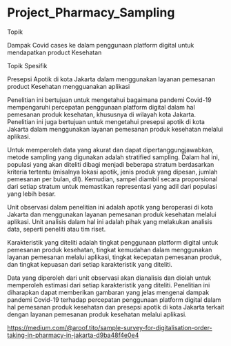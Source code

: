 # Project_Pharmacy_Sampling

Topik

Dampak Covid cases ke dalam penggunaan platform digital untuk mendapatkan product Kesehatan

Topik Spesifik

Presepsi Apotik di kota Jakarta dalam menggunakan layanan pemesanan product Kesehatan mengguanakan aplikasi

Penelitian ini bertujuan untuk mengetahui bagaimana pandemi Covid-19 mempengaruhi percepatan penggunaan platform digital dalam hal pemesanan produk kesehatan, khususnya di wilayah kota Jakarta. Penelitian ini juga bertujuan untuk mengetahui presepsi apotik di kota Jakarta dalam menggunakan layanan pemesanan produk kesehatan melalui aplikasi.

Untuk memperoleh data yang akurat dan dapat dipertanggungjawabkan, metode sampling yang digunakan adalah stratified sampling. Dalam hal ini, populasi yang akan diteliti dibagi menjadi beberapa stratum berdasarkan kriteria tertentu (misalnya lokasi apotik, jenis produk yang dipesan, jumlah pemesanan per bulan, dll). Kemudian, sampel diambil secara proporsional dari setiap stratum untuk memastikan representasi yang adil dari populasi yang lebih besar.

Unit observasi dalam penelitian ini adalah apotik yang beroperasi di kota Jakarta dan menggunakan layanan pemesanan produk kesehatan melalui aplikasi. Unit analisis dalam hal ini adalah pihak yang melakukan analisis data, seperti peneliti atau tim riset.

Karakteristik yang diteliti adalah tingkat penggunaan platform digital untuk pemesanan produk kesehatan, tingkat kemudahan dalam menggunakan layanan pemesanan melalui aplikasi, tingkat kecepatan pemesanan produk, dan tingkat kepuasan dari setiap karakteristik yang diteliti.

Data yang diperoleh dari unit observasi akan dianalisis dan diolah untuk memperoleh estimasi dari setiap karakteristik yang diteliti. Penelitian ini diharapkan dapat memberikan gambaran yang jelas mengenai dampak pandemi Covid-19 terhadap percepatan penggunaan platform digital dalam hal pemesanan produk kesehatan dan presepsi apotik di kota Jakarta terkait dengan layanan pemesanan produk kesehatan melalui aplikasi.

https://medium.com/@aroof.tito/sample-survey-for-digitalisation-order-taking-in-pharmacy-in-jakarta-d9ba48f4e0e4
